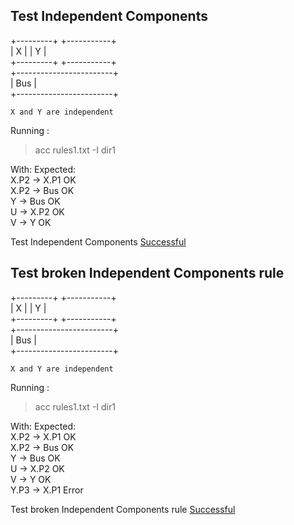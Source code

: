 
##  Test Independent Components


   +---------+  +-----------+   
   |    X    |  |     Y     |   
   +---------+  +-----------+   
   +------------------------+   
   |          Bus           |   
   +------------------------+   

```  
X and Y are independent
```  

 Running :    
 > acc rules1.txt -I dir1  

   With:        Expected:  
   X.P2 -> X.P1  OK  
   X.P2 -> Bus   OK  
   Y    -> Bus   OK  
   U    -> X.P2  OK  
   V    -> Y     OK  


Test Independent Components [Successful](tests_status.md#successful)

##  Test broken Independent Components rule


   +---------+  +-----------+   
   |    X    |  |     Y     |   
   +---------+  +-----------+   
   +------------------------+   
   |          Bus           |   
   +------------------------+   

```  
X and Y are independent
```  

 Running :    
 > acc rules1.txt -I dir1  

   With:        Expected:  
   X.P2 -> X.P1  OK  
   X.P2 -> Bus   OK  
   Y    -> Bus   OK  
   U    -> X.P2  OK  
   V    -> Y     OK  
   Y.P3 -> X.P1  Error  


Test broken Independent Components rule [Successful](tests_status.md#successful)
